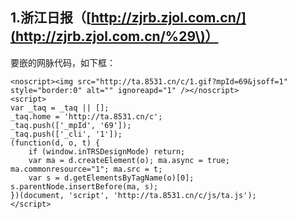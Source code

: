 ## 1.浙江日报（[http://zjrb.zjol.com.cn/](http://zjrb.zjol.com.cn/%29\)）

要嵌的网脉代码，如下框：

```
<noscript><img src="http://ta.8531.cn/c/1.gif?mpId=69&jsoff=1" style="border:0" alt="" ignoreapd="1" /></noscript>
<script>
var _taq = _taq || [];
_taq.home = 'http://ta.8531.cn/c';
_taq.push(['_mpId', '69']);
_taq.push(['_cli', '1']);
(function(d, o, t) {
    if (window.inTRSDesignMode) return;
    var ma = d.createElement(o); ma.async = true; ma.commonresource="1"; ma.src = t;
    var s = d.getElementsByTagName(o)[0]; s.parentNode.insertBefore(ma, s);
})(document, 'script', 'http://ta.8531.cn/c/js/ta.js');
</script>
```



